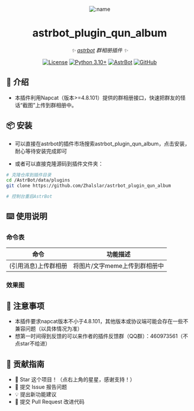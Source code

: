 
<div align="center">

![:name](https://count.getloli.com/@astrbot_plugin_qun_album?name=astrbot_plugin_qun_album&theme=minecraft&padding=6&offset=0&align=top&scale=1&pixelated=1&darkmode=auto)

# astrbot_plugin_qun_album

_✨ [astrbot](https://github.com/AstrBotDevs/AstrBot) 群相册插件 ✨_  

[![License](https://img.shields.io/badge/License-MIT-green.svg)](https://opensource.org/licenses/MIT)
[![Python 3.10+](https://img.shields.io/badge/Python-3.10%2B-blue.svg)](https://www.python.org/)
[![AstrBot](https://img.shields.io/badge/AstrBot-3.4%2B-orange.svg)](https://github.com/Soulter/AstrBot)
[![GitHub](https://img.shields.io/badge/作者-Zhalslar-blue)](https://github.com/Zhalslar)

</div>

## 🤝 介绍

- 本插件利用Napcat（版本>=4.8.101）提供的群相册接口，快速把群友的怪话“截图”上传到群相册中。

## 📦 安装

- 可以直接在astrbot的插件市场搜索astrbot_plugin_qun_album，点击安装，耐心等待安装完成即可  

- 或者可以直接克隆源码到插件文件夹：

```bash
# 克隆仓库到插件目录
cd /AstrBot/data/plugins
git clone https://github.com/Zhalslar/astrbot_plugin_qun_album

# 控制台重启AstrBot
```

## ⌨️ 使用说明

### 命令表

| 命令 | 功能描述 |
|------|----------|
| (引用消息)上传群相册 | 将图片/文字meme上传到群相册中 |

### 效果图

## 📌 注意事项

- 本插件要求napcat版本不小于4.8.101，其他版本或协议端可能会存在一些不兼容问题（以具体情况为准）
- 想第一时间得到反馈的可以来作者的插件反馈群（QQ群）：460973561（不点star不给进）

## 👥 贡献指南

- 🌟 Star 这个项目！（点右上角的星星，感谢支持！）
- 🐛 提交 Issue 报告问题
- 💡 提出新功能建议
- 🔧 提交 Pull Request 改进代码
